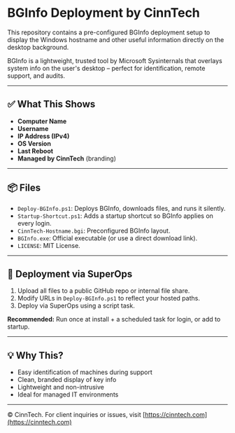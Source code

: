 # BGInfo Deployment by CinnTech

This repository contains a pre-configured BGInfo deployment setup to display the Windows hostname and other useful information directly on the desktop background.

BGInfo is a lightweight, trusted tool by Microsoft Sysinternals that overlays system info on the user's desktop – perfect for identification, remote support, and audits.

---

## ✅ What This Shows

- **Computer Name**
- **Username**
- **IP Address (IPv4)**
- **OS Version**
- **Last Reboot**
- **Managed by CinnTech** (branding)

---

## 📦 Files

- `Deploy-BGInfo.ps1`: Deploys BGInfo, downloads files, and runs it silently.
- `Startup-Shortcut.ps1`: Adds a startup shortcut so BGInfo applies on every login.
- `CinnTech-Hostname.bgi`: Preconfigured BGInfo layout.
- `BGInfo.exe`: Official executable (or use a direct download link).
- `LICENSE`: MIT License.

---

## 🚀 Deployment via SuperOps

1. Upload all files to a public GitHub repo or internal file share.
2. Modify URLs in `Deploy-BGInfo.ps1` to reflect your hosted paths.
3. Deploy via SuperOps using a script task.

**Recommended:** Run once at install + a scheduled task for login, or add to startup.

---

## 💡 Why This?

- Easy identification of machines during support
- Clean, branded display of key info
- Lightweight and non-intrusive
- Ideal for managed IT environments

---

© CinnTech. For client inquiries or issues, visit [https://cinntech.com](https://cinntech.com)
